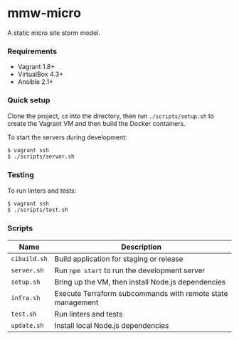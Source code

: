 # mmw-micro

A static micro site storm model.

### Requirements

* Vagrant 1.8+
* VirtualBox 4.3+
* Ansible 2.1+

### Quick setup

Clone the project, `cd` into the directory, then run `./scripts/setup.sh` to create the Vagrant VM and then build the Docker containers.

To start the servers during development:

```bash
$ vagrant ssh
$ ./scripts/server.sh
```

### Testing

To run linters and tests:

```bash
$ vagrant ssh
$ ./scripts/test.sh
```

### Scripts

| Name      | Description                                                   |
| --------- | ------------------------------------------------------------- |
| `cibuild.sh` | Build application for staging or release                   |
| `server.sh`  | Run `npm start` to run the development server              |
| `setup.sh`   | Bring up the VM, then install Node.js dependencies         |
| `infra.sh`   | Execute Terraform subcommands with remote state management |
| `test.sh`    | Run linters and tests                                      |
| `update.sh`  | Install local Node.js dependencies                         |
